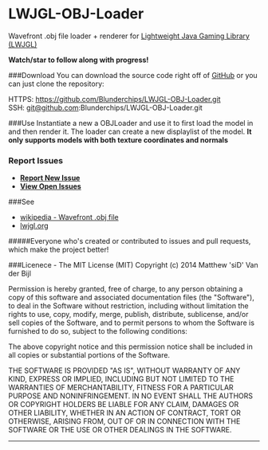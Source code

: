 LWJGL-OBJ-Loader
=================
Wavefront .obj file loader + renderer for <a href='http://www.lwjgl.org/' title='lwjgl.org'>Lightweight Java Gaming Library (LWJGL)</a>

**Watch/star to follow along with progress!**

###Download
You can download the source code right off of <a href='https://github.com/Blunderchips/JLWJGL-OBJ-Loader/archive/master.zip' title='download'>GitHub</a> or you can just clone the repository:

HTTPS: https://github.com/Blunderchips/LWJGL-OBJ-Loader.git <br/>
SSH: git@github.com:Blunderchips/LWJGL-OBJ-Loader.git <br/>

###Use
Instantiate a new a OBJLoader and use it to first load the model in and then render it. The loader can create a new displaylist of the model.
**It only supports models with both texture coordinates and normals**


### Report Issues

- **[Report New Issue](https://github.com/Blunderchips/LWJGL-OBJ-Loader/issues/new )**
- **[View Open Issues](https://github.com/Blunderchips/LWJGL-OBJ-Loader/issues )**

###See
- [wikipedia - Wavefront .obj file](http://en.wikipedia.org/wiki/Wavefront_.obj_file )
- [lwjgl.org](http://www.lwjgl.org/ )

#####Everyone who's created or contributed to issues and pull requests, which make the project better!

###Licenece - The MIT License (MIT)
Copyright (c) 2014 Matthew 'siD' Van der Bijl

Permission is hereby granted, free of charge, to any person obtaining a copy
of this software and associated documentation files (the "Software"), to deal
in the Software without restriction, including without limitation the rights
to use, copy, modify, merge, publish, distribute, sublicense, and/or sell
copies of the Software, and to permit persons to whom the Software is
furnished to do so, subject to the following conditions:

The above copyright notice and this permission notice shall be included in all
copies or substantial portions of the Software.

THE SOFTWARE IS PROVIDED "AS IS", WITHOUT WARRANTY OF ANY KIND, EXPRESS OR
IMPLIED, INCLUDING BUT NOT LIMITED TO THE WARRANTIES OF MERCHANTABILITY,
FITNESS FOR A PARTICULAR PURPOSE AND NONINFRINGEMENT. IN NO EVENT SHALL THE
AUTHORS OR COPYRIGHT HOLDERS BE LIABLE FOR ANY CLAIM, DAMAGES OR OTHER
LIABILITY, WHETHER IN AN ACTION OF CONTRACT, TORT OR OTHERWISE, ARISING FROM,
OUT OF OR IN CONNECTION WITH THE SOFTWARE OR THE USE OR OTHER DEALINGS IN THE
SOFTWARE.

***
